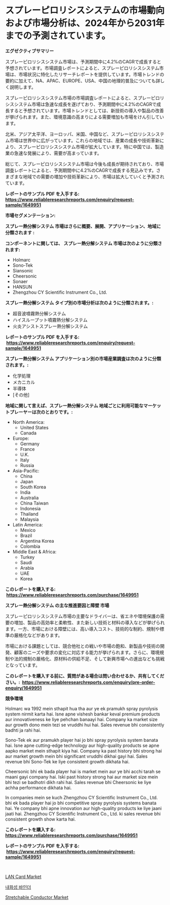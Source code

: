 <p><h1>スプレーピロリシスシステムの市場動向および市場分析は、2024年から2031年までの予測されています。</h1></p><p><strong>エグゼクティブサマリー</strong></p>
<p><p>スプレーピロリシスシステム市場は、予測期間中に4.2%のCAGRで成長すると予想されています。市場調査レポートによると、スプレーピロリシスシステム市場は、市場状況に特化したリサーチレポートを提供しています。市場トレンドの要約に加えて、NA、APAC、EUROPE、USA、中国の地理的普及についても詳しく説明します。</p><p>スプレーピロリシスシステム市場の市場調査レポートによると、スプレーピロリシスシステム市場は急速な成長を遂げており、予測期間中に4.2%のCAGRで成長すると予想されています。市場トレンドとしては、新技術の導入や製品の改善が挙げられます。また、環境意識の高まりによる需要増加も市場をけん引しています。</p><p>北米、アジア太平洋、ヨーロッパ、米国、中国など、スプレーピロリシスシステム市場は世界中に広がっています。これらの地域では、産業の成長や技術革新により、スプレーピロリシスシステム市場が拡大しています。特に中国では、製造業の急速な発展により、需要が高まっています。</p><p>総じて、スプレーピロリシスシステム市場は今後も成長が期待されており、市場調査レポートによると、予測期間中に4.2%のCAGRで成長する見込みです。さまざまな地域での需要の増加や技術革新により、市場は拡大していくと予測されています。</p></p>
<p><strong>レポートのサンプル PDF を入手する: <a href="https://www.reliableresearchreports.com/enquiry/request-sample/1649951">https://www.reliableresearchreports.com/enquiry/request-sample/1649951</a></strong></p>
<p><strong>市場セグメンテーション:</strong></p>
<p><strong> スプレー熱分解システム 市場はさらに概要、展開、アプリケーション、地域に分類されます :</strong></p>
<p><strong>コンポーネントに関しては、 スプレー熱分解システム 市場は次のように分類されます: &nbsp;</strong></p>
<p><ul><li>Holmarc</li><li>Sono-Tek</li><li>Siansonic</li><li>Cheersonic</li><li>Sonaer</li><li>HANSUN</li><li>Zhengzhou CY Scientific Instrument Co., Ltd.</li></ul></p>
<p><strong> スプレー熱分解システム タイプ別の市場分析は次のように分類されます。:</strong></p>
<p><ul><li>超音波噴霧熱分解システム</li><li>ハイスループット噴霧熱分解システム</li><li>火炎アシストスプレー熱分解システム</li></ul></p>
<p><strong>レポートのサンプル PDF を入手する: &nbsp;<a href="https://www.reliableresearchreports.com/enquiry/request-sample/1649951">https://www.reliableresearchreports.com/enquiry/request-sample/1649951</a></strong></p>
<p><strong> スプレー熱分解システム アプリケーション別の市場産業調査は次のように分類されます。:</strong></p>
<p><ul><li>化学処理</li><li>メカニカル</li><li>半導体</li><li>[その他]</li></ul></p>
<p><strong>地域に関して言えば、スプレー熱分解システム 地域ごとに利用可能なマーケットプレーヤーは次のとおりです。:</strong></p>
<p><ul>
    <li>
        North America:
        <ul>
            <li>United States</li>
            <li>Canada</li>
        </ul>
    </li>
    <li>
        Europe:
        <ul>
            <li>Germany</li>
            <li>France</li>
            <li>U.K.</li>
            <li>Italy</li>
            <li>Russia</li>
        </ul>
    </li>
    <li>
        Asia-Pacific:
        <ul>
            <li>China</li>
            <li>Japan</li>
            <li>South Korea</li>
            <li>India</li>
            <li>Australia</li>
            <li>China Taiwan</li>
            <li>Indonesia</li>
            <li>Thailand</li>
            <li>Malaysia</li>
        </ul>
    </li>
    <li>
        Latin America:
        <ul>
            <li>Mexico</li>
            <li>Brazil</li>
            <li>Argentina Korea</li>
            <li>Colombia</li>
        </ul>
    </li>
    <li>
        Middle East & Africa:
        <ul>
            <li>Turkey</li>
            <li>Saudi</li>
            <li>Arabia</li>
            <li>UAE</li>
            <li>Korea</li>
        </ul>
    </li>
    </ul></p>
<p><strong>このレポートを購入する: &nbsp;<a href="https://www.reliableresearchreports.com/purchase/1649951">https://www.reliableresearchreports.com/purchase/1649951</a></strong></p>
<p><strong>スプレー熱分解システム の主な推進要因と障壁 市場</strong></p>
<p><p>スプレーピロリシスシステム市場の主要なドライバーは、省エネや環境保護の需要の増加、製品の高効率と柔軟性、また新しい技術と材料の導入などが挙げられます。一方、市場における障壁には、高い導入コスト、技術的な制約、規制や標準の厳格化などがあります。</p><p>市場における課題としては、競合他社との戦いや市場の飽和、新製品や技術の開発、顧客のニーズや要求の変化に対応する能力が挙げられます。さらに、環境規制や法的規制の厳格化、原材料の供給不足、そして新興市場への進出なども挑戦となっています。</p></p>
<p><strong>このレポートを購入する前に、質問がある場合は問い合わせるか、共有してください。:&nbsp; <a href="https://www.reliableresearchreports.com/enquiry/pre-order-enquiry/1649951">https://www.reliableresearchreports.com/enquiry/pre-order-enquiry/1649951</a></strong></p>
<p><strong>競争環境</strong></p>
<p><p>Holmarc wa 1992 mein sthapit hua tha aur ye ek pramukh spray pyrolysis system nirmit karta hai. Isne apne vishesh bankar keval premium products aur innovativeness ke liye pehchan banaayi hai. Company ka market size aur growth dono mein tezi se vruddhi hui hai. Sales revenue bhi consistently badhti ja rahi hai.</p><p>Sono-Tek ek aur pramukh player hai jo bhi spray pyrolysis system banata hai. Isne apne cutting-edge technology aur high-quality products se apne aapko market mein sthapit kiya hai. Company ka past history bhi strong hai aur market growth mein bhi significant vruddhi dikhai gayi hai. Sales revenue bhi Sono-Tek ke liye consistent growth dikhata hai.</p><p>Cheersonic bhi ek bada player hai is market mein aur ye bhi acchi tarah se maani gayi company hai. Iski past history strong hai aur market size mein bhi tezi se badhotri dikh rahi hai. Sales revenue bhi Cheersonic ke liye achha performance dikhata hai.</p><p>In companies mein se kuch Zhengzhou CY Scientific Instrument Co., Ltd. bhi ek bada player hai jo bhi competitive spray pyrolysis systems banata hai. Ye company bhi apne innovation aur high-quality products ke liye jaani jaati hai. Zhengzhou CY Scientific Instrument Co., Ltd. ki sales revenue bhi consistent growth show karta hai.</p></p>
<p><strong>このレポートを購入する: &nbsp; <a href="https://www.reliableresearchreports.com/purchase/1649951">https://www.reliableresearchreports.com/purchase/1649951</a></strong></p>
<p><strong>レポートのサンプル PDF を入手する: &nbsp;<a href="https://www.reliableresearchreports.com/enquiry/request-sample/1649951">https://www.reliableresearchreports.com/enquiry/request-sample/1649951</a></strong><strong></strong></p>
<p>&nbsp;</p>
<p><p><a href="https://github.com/markusgodoy/Market-Research-Report-List-2/blob/main/lan-card-market.md">LAN Card Market</a></p><p><a href="https://github.com/CorEmtymerich56566/Market-Research-Report-List-1/blob/main/52171049230.md">내화성 바인더</a></p><p><a href="https://github.com/arionmp/Market-Research-Report-List-2/blob/main/stretchable-conductor-market.md">Stretchable Conductor Market</a></p></p>